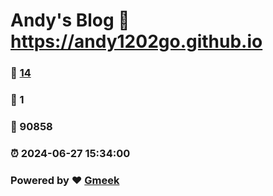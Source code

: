 # Andy's Blog :link: https://andy1202go.github.io 
### :page_facing_up: [14](https://andy1202go.github.io/tag.html) 
### :speech_balloon: 1 
### :hibiscus: 90858 
### :alarm_clock: 2024-06-27 15:34:00 
### Powered by :heart: [Gmeek](https://github.com/Meekdai/Gmeek)
